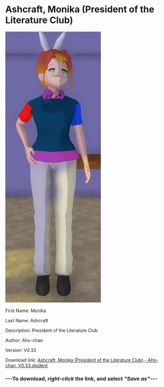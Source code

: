 # Ashcraft, Monika (President of the Literature Club)

<img src = "https://raw.githubusercontent.com/Arbiter1223/Daigaku-Gurashi-Custom-Students/master/Students/Files/Ashcraft%2C%20Monika%20(President%20of%20the%20Literature%20Club).png">

First Name: Monika

Last Name: Ashcraft

Description: President of the Literature Club

Author: Aho-chan

Version: V0.33

Download link: <a href="https://raw.githubusercontent.com/Arbiter1223/Daigaku-Gurashi-Custom-Students/master/Students/Files/Ashcraft%2C%20Monika%20(President%20of%20the%20Literature%20Club)%20-%20Aho-chan%2C%20V0.33.student">Ashcraft, Monika (President of the Literature Club) - Aho-chan, V0.33.student</a>

### ---**To download, _right-click_ the link, and select _"Save as"_**---
